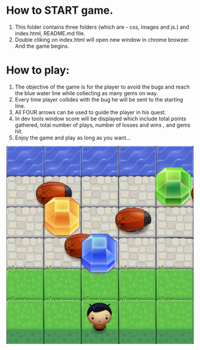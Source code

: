 [//]: # (Image References)

[image1]: ./arcadeGame.PNG "Game in progress..."

How to START game.
=================
1. This folder contains three folders (which are - css, images and js.) and index.html, README.md file.
2. Double cliking on index.html will open new window in chrome browzer. And the game begins.

How to play:
===========
1. The objective of the game is for the player to avoid the bugs and reach the blue water line while collecting as many gems on way.
2. Every time player collides with the bug he will be sent to the starting line.
3. All FOUR arrows can be used to guide the player in his quest. 
4. In dev tools window score will be displayed which include total points gathered, total number of plays, number of losses and wins , and gems hit. 
5. Enjoy the game and play as long as you want...

![alt text][image1]
